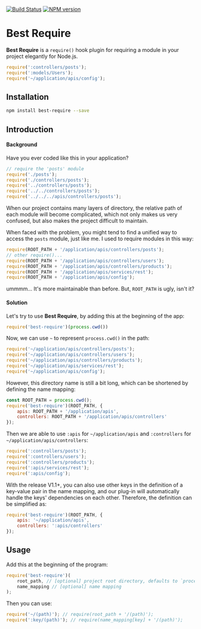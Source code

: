 [![Build Status](https://travis-ci.org/yuezhihan/best-require.svg)](https://travis-ci.org/yuezhihan/best-require)
[![NPM version](https://img.shields.io/npm/v/best-require.svg)](https://www.npmjs.com/package/best-require)

Best Require
=============

**Best Require** is a `require()` hook plugin for requiring a module in your project elegantly for Node.js.

```js
require(':controllers/posts');
require(':models/Users');
require('~/application/apis/config');
```

Installation
-------------

```bash
npm install best-require --save
```

Introduction
-------------

#### Background

Have you ever coded like this in your application?

```js
// require the 'posts' module
require('./posts');
require('./controllers/posts');
require('../controllers/posts');
require('../../controllers/posts');
require('../../../apis/controllers/posts');
```

When our project contains many layers of directory, the relative path of each module will become complicated, which not only makes us very confused, but also makes the project difficult to maintain.

When faced with the problem, you might tend to find a unified way to access the `posts` module, just like me. I used to require modules in this way:

```js
require(ROOT_PATH + '/application/apis/controllers/posts');
// other require()...
require(ROOT_PATH + '/application/apis/controllers/users');
require(ROOT_PATH + '/application/apis/controllers/products');
require(ROOT_PATH + '/application/apis/services/rest');
require(ROOT_PATH + '/application/apis/config');
```

ummmm... It's more maintainable than before. But, `ROOT_PATH` is ugly, isn't it?

#### Solution

Let's try to use **Best Require**, by adding this at the beginning of the app:

```js
require('best-require')(process.cwd())
```

Now, we can use `~` to represent `process.cwd()` in the path:

```js
require('~/application/apis/controllers/posts');
require('~/application/apis/controllers/users');
require('~/application/apis/controllers/products');
require('~/application/apis/services/rest');
require('~/application/apis/config');
```

However, this directory name is still a bit long, which can be shortened by defining the name mapping:

```js
const ROOT_PATH = process.cwd();
require('best-require')(ROOT_PATH, {
    apis: ROOT_PATH + '/application/apis',
    controllers: ROOT_PATH + '/application/apis/controllers'
});
```

Then we are able to use `:apis` for `~/application/apis` and `:controllers` for `~/application/apis/controllers`:

```js
require(':controllers/posts');
require(':controllers/users');
require(':controllers/products');
require(':apis/services/rest');
require(':apis/config');
```

With the release V1.1+, you can also use other keys in the definition of a key-value pair in the name mapping, and our plug-in will automatically handle the keys' dependencies on each other. Therefore, the definition can be simplified as:

```js
require('best-require')(ROOT_PATH, {
    apis: '~/application/apis',
    controllers: ':apis/controllers'
});
```


Usage
------

Add this at the beginning of the program:

```js
require('best-require')(
    root_path, // [optional] project root directory, defaults to `process.cwd()`
    name_mapping // [optional] name mapping
);
```

Then you can use:

```js
require('~/(path)'); // require(root_path + '/(path)');
require(':key/(path)'); // require(name_mapping[key] + '/(path)');
```
